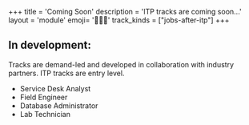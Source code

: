 +++
title = 'Coming Soon'
description = 'ITP tracks are coming soon...'
layout = 'module'
emoji= '👷🏽‍♀️'
track_kinds = ["jobs-after-itp"]
+++

## In development:

Tracks are demand-led and developed in collaboration with industry partners. ITP tracks are entry level.

- Service Desk Analyst
- Field Engineer
- Database Administrator
- Lab Technician
